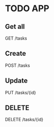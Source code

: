# TODO APP

## Get all
GET /tasks

## Create
POST /tasks

## Update
PUT /tasks/{id}

## DELETE
DELETE /tasks/{id}
